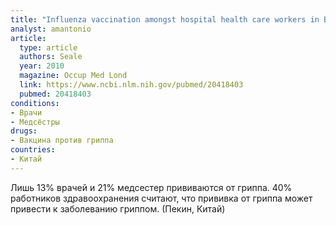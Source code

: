 ```yaml
---
title: "Influenza vaccination amongst hospital health care workers in Beijing"
analyst: amantonio
article:
  type: article
  authors: Seale
  year: 2010
  magazine: Occup Med Lond
  link: https://www.ncbi.nlm.nih.gov/pubmed/20418403
  pubmed: 20418403
conditions:
- Врачи
- Медсёстры
drugs:
- Вакцина против гриппа
countries:
- Китай
---
```


Лишь 13% врачей и 21% медсестер прививаются от гриппа.
40% работников здравоохранения считают, что прививка от гриппа может привести к заболеванию гриппом. (Пекин, Китай)
